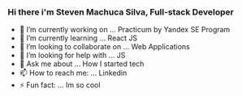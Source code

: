 ### Hi there i'm Steven Machuca Silva, Full-stack Developer


- 🔭 I’m currently working on ... Practicum by Yandex SE Program
- 🌱 I’m currently learning ... React JS
- 👯 I’m looking to collaborate on ... Web Applications
- 🤔 I’m looking for help with ... JS
- 💬 Ask me about ... How I started tech
- 📫 How to reach me: ... Linkedin
- ⚡ Fun fact: ... Im so cool
<!--
**Stevenmachuca144/Stevenmachuca144** is a ✨ _special_ ✨ repository because its `README.md` (this file) appears on your GitHub profile.

Here are some ideas to get you started:

- 🔭 I’m currently working on ... 
- 🌱 I’m currently learning ...
- 👯 I’m looking to collaborate on ...
- 🤔 I’m looking for help with ...
- 💬 Ask me about ...
- 📫 How to reach me: ...
- 😄 Pronouns: ...
- ⚡ Fun fact: ...
-->
